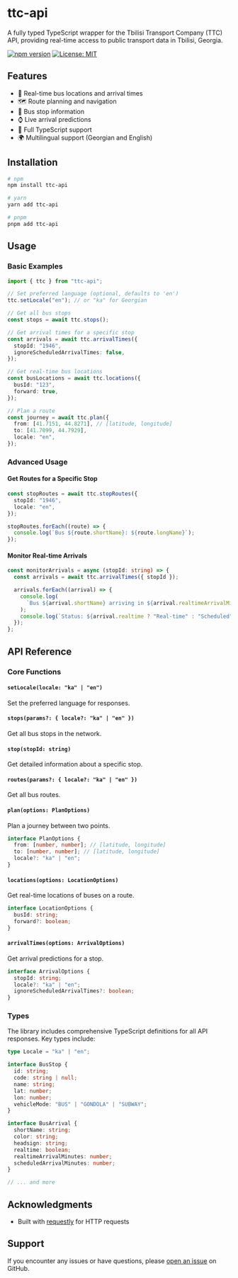# ttc-api

A fully typed TypeScript wrapper for the Tbilisi Transport Company (TTC) API, providing real-time access to public transport data in Tbilisi, Georgia.

[![npm version](https://img.shields.io/npm/v/ttc-api.svg)](https://www.npmjs.com/package/ttc-api)
[![License: MIT](https://img.shields.io/badge/License-MIT-yellow.svg)](https://opensource.org/licenses/MIT)

## Features

- 🚌 Real-time bus locations and arrival times
- 🗺️ Route planning and navigation
- 🎯 Bus stop information
- ⌚ Live arrival predictions
- 📝 Full TypeScript support
- 🌍 Multilingual support (Georgian and English)

## Installation

```bash
# npm
npm install ttc-api

# yarn
yarn add ttc-api

# pnpm
pnpm add ttc-api
```

## Usage

### Basic Examples

```typescript
import { ttc } from "ttc-api";

// Set preferred language (optional, defaults to 'en')
ttc.setLocale("en"); // or "ka" for Georgian

// Get all bus stops
const stops = await ttc.stops();

// Get arrival times for a specific stop
const arrivals = await ttc.arrivalTimes({
  stopId: "1946",
  ignoreScheduledArrivalTimes: false,
});

// Get real-time bus locations
const busLocations = await ttc.locations({
  busId: "123",
  forward: true,
});

// Plan a route
const journey = await ttc.plan({
  from: [41.7151, 44.8271], // [latitude, longitude]
  to: [41.7099, 44.7929],
  locale: "en",
});
```

### Advanced Usage

#### Get Routes for a Specific Stop

```typescript
const stopRoutes = await ttc.stopRoutes({
  stopId: "1946",
  locale: "en",
});

stopRoutes.forEach((route) => {
  console.log(`Bus ${route.shortName}: ${route.longName}`);
});
```

#### Monitor Real-time Arrivals

```typescript
const monitorArrivals = async (stopId: string) => {
  const arrivals = await ttc.arrivalTimes({ stopId });

  arrivals.forEach((arrival) => {
    console.log(
      `Bus ${arrival.shortName} arriving in ${arrival.realtimeArrivalMinutes} minutes`
    );
    console.log(`Status: ${arrival.realtime ? "Real-time" : "Scheduled"}`);
  });
};
```

## API Reference

### Core Functions

#### `setLocale(locale: "ka" | "en")`

Set the preferred language for responses.

#### `stops(params?: { locale?: "ka" | "en" })`

Get all bus stops in the network.

#### `stop(stopId: string)`

Get detailed information about a specific stop.

#### `routes(params?: { locale?: "ka" | "en" })`

Get all bus routes.

#### `plan(options: PlanOptions)`

Plan a journey between two points.

```typescript
interface PlanOptions {
  from: [number, number]; // [latitude, longitude]
  to: [number, number]; // [latitude, longitude]
  locale?: "ka" | "en";
}
```

#### `locations(options: LocationOptions)`

Get real-time locations of buses on a route.

```typescript
interface LocationOptions {
  busId: string;
  forward?: boolean;
}
```

#### `arrivalTimes(options: ArrivalOptions)`

Get arrival predictions for a stop.

```typescript
interface ArrivalOptions {
  stopId: string;
  locale?: "ka" | "en";
  ignoreScheduledArrivalTimes?: boolean;
}
```

### Types

The library includes comprehensive TypeScript definitions for all API responses. Key types include:

```typescript
type Locale = "ka" | "en";

interface BusStop {
  id: string;
  code: string | null;
  name: string;
  lat: number;
  lon: number;
  vehicleMode: "BUS" | "GONDOLA" | "SUBWAY";
}

interface BusArrival {
  shortName: string;
  color: string;
  headsign: string;
  realtime: boolean;
  realtimeArrivalMinutes: number;
  scheduledArrivalMinutes: number;
}

// ... and more
```

## Acknowledgments

- Built with [requestly](https://www.npmjs.com/package/requestly) for HTTP requests

## Support

If you encounter any issues or have questions, please [open an issue](https://github.com/sunneydev/ttc-api/issues) on GitHub.
